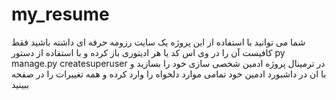 # my_resume
شما می توانید با استفاده از این پروژه یک سایت رزومه حرفه ای داشته باشید فقط کافیست آن را در وی اس کد یا هر ادیتوری باز کرده و با استفاده از دستور  py manage.py createsuperuser  در ترمینال پروژه ادمین شخصی سازی خود را بسازید و با ان در داشبورد ادمین خود تمامی موارد دلخواه را وارد کرده و همه تغییرات را در صفحه ببینید 
